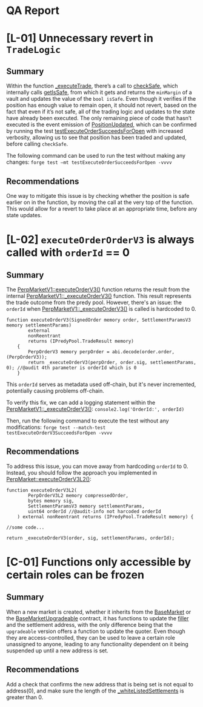 # QA Report

# [L-01] Unnecessary revert in `TradeLogic`

## Summary

Within the function [_executeTrade](https://github.com/code-423n4/2024-05-predy/blob/main/src/markets/gamma/GammaTradeMarket.sol#L152-L209), there’s a call to [checkSafe](https://github.com/code-423n4/2024-05-predy/blob/main/src/libraries/PositionCalculator.sol#L49-L61), which internally calls [getIsSafe](https://github.com/code-423n4/2024-05-predy/blob/main/src/libraries/PositionCalculator.sol#L63-L73), from which it gets and returns the `minMargin` of a vault and updates the value of the `bool isSafe`. Even though it verifies if the position has enough value to remain open, it should not revert, based on the fact that even if it’s not safe, all of the trading logic and updates to the state have already been executed. The only remaining piece of code that hasn’t executed is the event emission of [PositionUpdated](https://github.com/code-423n4/2024-05-predy/blob/main/src/libraries/logic/TradeLogic.sol#L58-L65), which can be confirmed by running the test [testExecuteOrderSucceedsForOpen](https://github.com/code-423n4/2024-05-predy/blob/main/test/market/gamma/ExecuteOrder.t.sol#L45-L56) with increased verbosity, allowing us to see that position has been traded and updated, before calling `checkSafe`.

The following command can be used to run the test without making any changes:
`forge test —mt testExecuteOrderSucceedsForOpen -vvvv`

## Recommendations

One way to mitigate this issue is by checking whether the position is safe earlier on in the function, by moving the call at the very top of the function. This would allow for a revert to take place at an appropriate time, before any state updates.

# [L-02] `executeOrderOrderV3` is always called with `orderId` == 0

## Summary

The [PerpMarketV1::executeOrderV3()](https://github.com/code-423n4/2024-05-predy/blob/main/src/markets/perp/PerpMarketV1.sol#L149C4-L157C6) function returns the result from the internal [PerpMarketV1::_executeOrderV3()](https://github.com/code-423n4/2024-05-predy/blob/main/src/markets/perp/PerpMarketV1.sol#L159) function. This result represents the trade outcome from the predy pool. However, there's an issue: the `orderId` when [PerpMarketV1::_executeOrderV3()](https://github.com/code-423n4/2024-05-predy/blob/main/src/markets/perp/PerpMarketV1.sol#L159) is called is hardcoded to 0.

```solidity
function executeOrderV3(SignedOrder memory order, SettlementParamsV3 memory settlementParams)
        external
        nonReentrant
        returns (IPredyPool.TradeResult memory)
    {
        PerpOrderV3 memory perpOrder = abi.decode(order.order, (PerpOrderV3));
        return _executeOrderV3(perpOrder, order.sig, settlementParams, 0); //@audit 4th parameter is orderId which is 0
    }
```

This `orderId` serves as metadata used off-chain, but it's never incremented, potentially causing problems off-chain.

To verify this fix, we can add a logging statement within  the [PerpMarketV1::_executeOrderV3()](https://github.com/code-423n4/2024-05-predy/blob/main/src/markets/perp/PerpMarketV1.sol#L159):
`console2.log('OrderId:', orderId)`

Then, run the following command to execute the test without any modifications:
`forge test --match-test testExecuteOrderV3SucceedsForOpen -vvvv`

## Recommendations

To address this issue, you can move away from hardcoding `orderId` to 0. Instead, you should follow the approach you implemented in [PerpMarket::executeOrderV3L2()](https://github.com/code-423n4/2024-05-predy/blob/main/src/markets/perp/PerpMarket.sol#L28):

```solidity
function executeOrderV3L2(
        PerpOrderV3L2 memory compressedOrder,
        bytes memory sig,
        SettlementParamsV3 memory settlementParams,
        uint64 orderId //@audit-info not harcoded orderId
    ) external nonReentrant returns (IPredyPool.TradeResult memory) {

//some code...

return _executeOrderV3(order, sig, settlementParams, orderId);

```

# [C-01] Functions only accessible by certain roles can be frozen

## Summary

When a new market is created, whether it inherits from the [BaseMarket](https://github.com/code-423n4/2024-05-predy/blob/a9246db5f874a91fb71c296aac6a66902289306a/src/base/BaseMarket.sol) or the [BaseMarketUpgradeable](https://github.com/code-423n4/2024-05-predy/blob/a9246db5f874a91fb71c296aac6a66902289306a/src/base/BaseHookCallbackUpgradable.sol) contract, it has functions to update the [filler](https://docs.predy.finance/predy-v6/dev/architecture#filler) and the settlement address, with the only difference being that the `upgradeable` version offers a function to update the quoter. Even though they are access-controlled, they can be used to leave a certain role unassigned to anyone, leading to any functionality dependent on it being suspended up until a new address is set.

## Recommendations

Add a check that confirms the new address that is being set is not equal to address(0), and make sure the length of the [_whiteListedSettlements](https://github.com/code-423n4/2024-05-predy/blob/a9246db5f874a91fb71c296aac6a66902289306a/src/base/BaseMarketUpgradable.sol#L29C65-L29C88) is greater than 0.